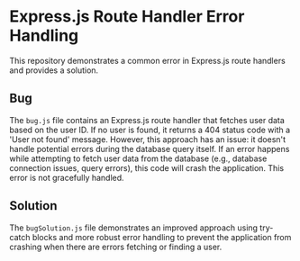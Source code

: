 # Express.js Route Handler Error Handling
This repository demonstrates a common error in Express.js route handlers and provides a solution.

## Bug
The `bug.js` file contains an Express.js route handler that fetches user data based on the user ID. If no user is found, it returns a 404 status code with a 'User not found' message. However, this approach has an issue: it doesn't handle potential errors during the database query itself.  If an error happens while attempting to fetch user data from the database (e.g., database connection issues, query errors), this code will crash the application.  This error is not gracefully handled.

## Solution
The `bugSolution.js` file demonstrates an improved approach using try-catch blocks and more robust error handling to prevent the application from crashing when there are errors fetching or finding a user.